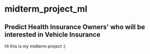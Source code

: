 # midterm_project_ml
## Predict Health Insurance Owners' who will be interested in Vehicle Insurance

Hi this is my midterm project :)
